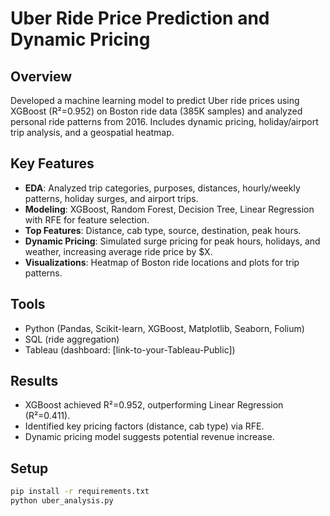 # Uber Ride Price Prediction and Dynamic Pricing

## Overview
Developed a machine learning model to predict Uber ride prices using XGBoost (R²=0.952) on Boston ride data (385K samples) and analyzed personal ride patterns from 2016. Includes dynamic pricing, holiday/airport trip analysis, and a geospatial heatmap.

## Key Features
- **EDA**: Analyzed trip categories, purposes, distances, hourly/weekly patterns, holiday surges, and airport trips.
- **Modeling**: XGBoost, Random Forest, Decision Tree, Linear Regression with RFE for feature selection.
- **Top Features**: Distance, cab type, source, destination, peak hours.
- **Dynamic Pricing**: Simulated surge pricing for peak hours, holidays, and weather, increasing average ride price by $X.
- **Visualizations**: Heatmap of Boston ride locations and plots for trip patterns.

## Tools
- Python (Pandas, Scikit-learn, XGBoost, Matplotlib, Seaborn, Folium)
- SQL (ride aggregation)
- Tableau (dashboard: [link-to-your-Tableau-Public])

## Results
- XGBoost achieved R²=0.952, outperforming Linear Regression (R²=0.411).
- Identified key pricing factors (distance, cab type) via RFE.
- Dynamic pricing model suggests potential revenue increase.

## Setup
```bash
pip install -r requirements.txt
python uber_analysis.py
